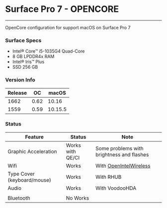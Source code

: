 # Surface Pro 7 - OPENCORE
---
OpenCore configuration for support macOS on Surface Pro 7

### Surface Specs
- Intel® Core™ i5-1035G4 Quad-Core
- 8 GB LPDDR4x RAM
- Intel® Iris™ Plus
- SSD 256 GB

### Version Info

| Release |  OC  |  macOS  |
|---------|------|---------|
| 1662    | 0.62 | 10.16 |
| 1559    | 0.59 | 10.15.5 |


### Status
|              Feature           |  Status   |       Note                      |
|--------------------------------|-----------|---------------------------------|
|  Graphic Acceleration          |  Works with QE/CI | Some problems with brightness and flashes |
|  Wifi                          |  Works | With [OpenIntelWireless](https://github.com/OpenIntelWireless/itlwm) |
|  Type Cover  (keyboard/mouse)  |  Works | With RHUB |                                 |
|  Audio                         |  Works | With VoodooHDA   |
|                                |        |                  |
|  Bluetooth                     |  No Works |               |
